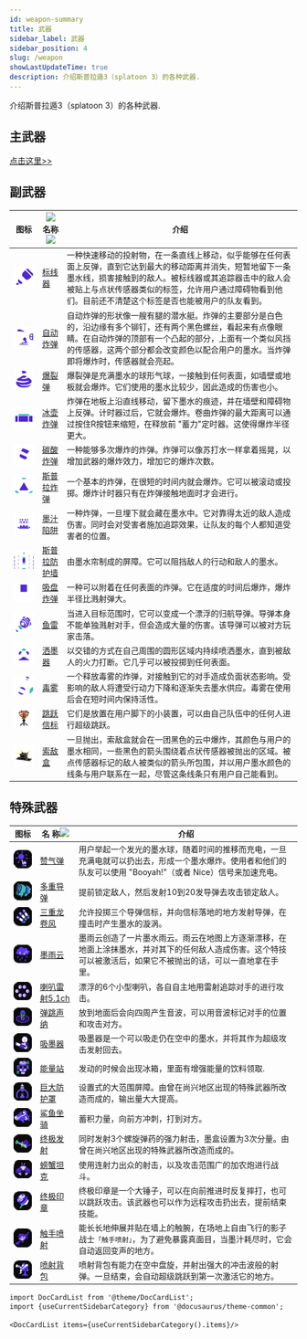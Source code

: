 ```yaml
---
id: weapon-summary
title: 武器
sidebar_label: 武器
sidebar_position: 4
slug: /weapon
showLastUpdateTime: true
description: 介绍斯普拉遁3（splatoon 3）的各种武器.
---
```



介绍斯普拉遁3（splatoon 3）的各种武器.

## 主武器

[点击这里>>](/docs/main_weapon/)

## 副武器


| 图标                                                | ![](/img/blank_img.png)名称![](/img/blank_img.png)                 | 介绍                                                                                                                                                           |
| --------------------------------------------------- | -------------------------------------- | ----------------------------------- |
| ![标线器](./sub_weapon/images/S3_Weapon_Sub_Angle_Shooter.png)                 | [标线器](./weapon/sub_weapon/Angle_Shooter)                | 一种快速移动的投射物，在一条直线上移动，似乎能够在任何表面上反弹，直到它达到最大的移动距离并消失，短暂地留下一条墨水线，损害接触到的敌人。被标线器或其追踪器击中的敌人会被贴上与点状传感器类似的标签，允许用户通过障碍物看到他们。目前还不清楚这个标签是否也能被用户的队友看到。    |
| ![自动炸弹](./sub_weapon/images/S3_Weapon_Sub_Autobomb.png ) | [自动炸弹](./weapon/sub_weapon/Autobomb) | 自动炸弹的形状像一艘有腿的潜水艇。炸弹的主要部分是白色的，沿边缘有多个铆钉，还有两个黑色螺丝，看起来有点像眼睛。在自动炸弹的顶部有一个凸起的部分，上面有一个类似风挡的传感器，这两个部分都会改变颜色以配合用户的墨水。当炸弹即将爆炸时，传感器就会亮起。                                                                                    |
| ![爆裂弹](./sub_weapon/images/S3_Weapon_Sub_Burst_Bomb.png )                  | [爆裂弹](./weapon/sub_weapon/Burst_Bomb)                  | 爆裂弹是充满墨水的球形气球，一接触到任何表面，如墙壁或地板就会爆炸。它们使用的墨水比较少，因此造成的伤害也小。 |
| ![冰壶炸弹](./sub_weapon/images/S3_Weapon_Sub_Curling_Bomb.png )     | [冰壶炸弹](./weapon/sub_weapon/Curling_Bomb)     | 炸弹在地板上沿直线移动，留下墨水的痕迹，并在墙壁和障碍物上反弹。计时器过后，它就会爆炸。卷曲炸弹的最大距离可以通过按住R按钮来缩短，在释放前 "蓄力"定时器。这使得爆炸半径更大。|
| ![碳酸炸弹](./sub_weapon/images/S3_Weapon_Sub_Fizzy_Bomb.png )             | [碳酸炸弹](./weapon/sub_weapon/Fizzy_Bomb)             | 一种能够多次爆炸的炸弹。炸弹可以像苏打水一样拿着摇晃，以增加武器的爆炸效力，增加它的爆炸次数。                                                                                             |
| ![溅射弹](./sub_weapon/images/S3_Weapon_Sub_Splat_Bomb.png )                    | [斯普拉炸弹](./weapon/sub_weapon/Splat_Bomb)                    | 一个基本的炸弹，在很短的时间内就会爆炸。它可以被滚动或投掷。爆炸计时器只有在炸弹接触地面时才会进行。|
| ![墨汁陷阱](./sub_weapon/images/S3_Weapon_Sub_Ink_Mine.png )                | [墨汁陷阱](./weapon/sub_weapon/Ink_Mine)                | 一种炸弹，一旦埋下就会藏在墨水中。它对靠得太近的敌人造成伤害。同时会对受害者施加追踪效果，让队友的每个人都知道受害者的位置。|
| ![斯普拉防护墙](./sub_weapon/images/S3_Weapon_Sub_Splash_Wall.png )            | [斯普拉防护墙](./weapon/sub_weapon/Splash_Wall)            | 由墨水帘制成的屏障。它可以阻挡敌人的行动和敌人的墨水。 |
| ![吸盘炸弹](./sub_weapon/images/S3_Weapon_Sub_Suction_Bomb.png )               | [吸盘炸弹](./weapon/sub_weapon/Suction_Bomb)               | 一种可以附着在任何表面的炸弹。它在适度的时间后爆炸，爆炸半径比溅射弹大。|
| ![鱼雷](./sub_weapon/images/S3_Weapon_Sub_Torpedo.png )                 | [鱼雷](./weapon/sub_weapon/Torpedo)                 | 当进入目标范围时，它可以变成一个漂浮的归航导弹。导弹本身不能单独溅射对手，但会造成大量的伤害。该导弹可以被对方玩家击落。|
| ![洒墨器](./sub_weapon/images/S3_Weapon_Sub_Sprinkler.png )                | [洒墨器](./weapon/sub_weapon/Sprinkler)                | 以交错的方式在自己周围的圆形区域内持续喷洒墨水，直到被敌人的火力打断。它几乎可以被投掷到任何表面。|
| ![毒雾](./sub_weapon/images/S3_Weapon_Sub_Toxic_Mist.png )              | [毒雾](./weapon/sub_weapon/Toxic_Mist)              | 一个释放毒雾的炸弹，对接触到它的对手造成负面状态影响。受影响的敌人将遭受行动力下降和逐渐失去墨水供应。毒雾在使用后会在短时间内保持活性。|
| ![跳跃信标](./sub_weapon/images/S3_Weapon_Sub_Squid_Beakon.png )              | [跳跃信标](./weapon/sub_weapon/Squid_Beakon)              | 它们是放置在用户脚下的小装置，可以由自己队伍中的任何人进行超级跳跃。|
| ![索敌盒](./sub_weapon/images/S3_Weapon_Sub_Point_Sensor.png )              | [索敌盒](./weapon/sub_weapon/Point_Sensor)              | 一旦抛出，索敌盒就会在一团黑色的云中爆炸，其颜色与用户的墨水相同，一些黑色的箭头围绕着点状传感器被抛出的区域。被点传感器标记的敌人被类似的箭头所包围，并以用户墨水颜色的线条与用户联系在一起，尽管这条线条只有用户自己能看到。|




## 特殊武器


| 图标                                                | 名         称![](/img/blank_img.png)        | 介绍                                                                                                                                                           |
| --------------------------------------------------- | -------------------------------------- | -------------------------------------------------------------------------------------------------------------------------------------------------------------- |
| ![赞气弹](./special_weapon/images/Booyah_Bomb.png)                 | [赞气弹](./weapon/special_weapon/booyah_Bomb)                | 用户举起一个发光的墨水球，随着时间的推移而充电，一旦充满电就可以扔出去，形成一个墨水爆炸。使用者和他们的队友可以使用 "Booyah!"（或者 Nice）信号来加速充电。    |
| ![多重导弹](./special_weapon/images/Tenta_Missiles.png )           | [多重导弹](./weapon/special_weapon/Tenta_Missiles)           | 提前锁定敌人，然后发射10到20发导弹去攻击锁定敌人。                                                                                                             |
| ![三重龙卷风](./special_weapon/images/Triple_Inkstrike.png ) | [三重龙卷风](./weapon/special_weapon/Triple_Inkstrike) | 允许投掷三个导弹信标，并向信标落地的地方发射导弹，在撞击时产生墨水的漩涡。                                                                                     |
| ![墨雨云](./special_weapon/images/Ink_Storm.png )                  | [墨雨云](./weapon/special_weapon/Ink_Storm)                  | 墨雨云创造了一片墨水雨云。雨云在地图上方逐渐漂移，在地面上涂抹墨水，并对其下的任何敌人造成伤害。这个特技可以被激活后，如果它不被抛出的话，可以一直地拿在手里。 |
| ![喇叭雷射5.1ch](./special_weapon/images/Killer_Wail_5_1.png )     | [喇叭雷射5.1ch](./weapon/special_weapon/Killer_Wail_5_1)     | 漂浮的6个小型喇叭，各自自主地用雷射追踪对手的进行攻击。                                                                                                        |
| ![弹跳声纳](./special_weapon/images/Wave_Breaker.png )             | [弹跳声纳](./weapon/special_weapon/Wave_Breaker)             | 放到地面后会向四周产生音波，可以用音波标记对手的位置和攻击对方。                                                                                               |
| ![吸墨器](./special_weapon/images/Ink_Vac.png )                    | [吸墨器](./weapon/special_weapon/Ink_Vac)                    | 吸墨器是一个可以吸走仍在空中的墨水，并将其作为超级攻击发射回去。                                                                                               |
| ![能量站](./special_weapon/images/Tacticooler.png )                | [能量站](./weapon/special_weapon/Tacticooler)                | 发动的时候会出现冰箱，里面有增强能量的饮料领取.                                                                                                                |
| ![巨大防护罩](./special_weapon/images/Big_Bubbler.png )            | [巨大防护罩](./weapon/special_weapon/Big_Bubbler)            | 设置式的大范围屏障。由曾在尚兴地区出现的特殊武器所改造而成的，输出量大大提高。                                                                                 |
| ![鲨鱼坐骑](./special_weapon/images/Reefslider.png )               | [鲨鱼坐骑](./weapon/special_weapon/Reefslider)               | 蓄积力量，向前方冲刺，打到对方。                                                                                                                               |
| ![终极发射](./special_weapon/images/Trizooka.png )                 | [终极发射](./weapon/special_weapon/Trizooka)                 | 同时发射3个螺旋弹药的强力射击，墨盒设置为3次分量。由曾在尚兴地区出现的特殊武器所改造而成的。                                                                   |
| ![螃蟹坦克](./special_weapon/images/Crab_Tank.png )                | [螃蟹坦克](./weapon/special_weapon/Crab_Tank)                | 使用连射力出众的射击，以及攻击范围广的加农炮进行战斗。                                                                                                         |
| ![终极印章](./special_weapon/images/Ultra_Stamp.png )              | [终极印章](./weapon/special_weapon/Ultra_Stamp)              | 终极印章是一个大锤子，可以在向前推进时反复摔打，也可以跳跃攻击。该武器也可以作为远程攻击扔出去，提前结束技能。                                                 |
| ![触手喷射](./special_weapon/images/Zipcaster.png )                | [触手喷射](./weapon/special_weapon/Zipcaster)                | 能长长地伸展并贴在墙上的触腕，在场地上自由飞行的影子战士`「触手喷射」`，为了避免暴露真面目，当墨汁耗尽时，它会自动返回变声的地方。                             |
| ![喷射背包](./special_weapon/images/Inkjet.png )                   | [喷射背包](./weapon/special_weapon/Inkjet)                   | 喷射背包有能力在空中盘旋，并射出强大的冲击波般的射弹。一旦结束，会自动超级跳跃到第一次激活它的地方。                                                           |


```mdx-code-block
import DocCardList from '@theme/DocCardList';
import {useCurrentSidebarCategory} from '@docusaurus/theme-common';

<DocCardList items={useCurrentSidebarCategory().items}/>
```


